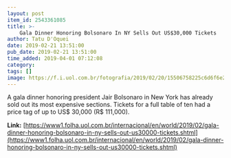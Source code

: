 ```yaml
---
layout: post
item_id: 2543361085
title: >-
    Gala Dinner Honoring Bolsonaro In NY Sells Out US$30,000 Tickets
author: Tatu D'Oquei
date: 2019-02-21 13:51:00
pub_date: 2019-02-21 13:51:00
time_added: 2019-04-01 07:12:08
category: 
tags: []
image: https://f.i.uol.com.br/fotografia/2019/02/20/15506758225c6d6f6e2de71_1550675822_3x2_rt.jpg
---
```


A gala dinner honoring president Jair Bolsonaro in New York has already sold out its most expensive sections. Tickets for a full table of ten had a price tag of up to US$ 30,000 (R$ 111,000).

**Link:** [https://www1.folha.uol.com.br/internacional/en/world/2019/02/gala-dinner-honoring-bolsonaro-in-ny-sells-out-us30000-tickets.shtml](https://www1.folha.uol.com.br/internacional/en/world/2019/02/gala-dinner-honoring-bolsonaro-in-ny-sells-out-us30000-tickets.shtml)

